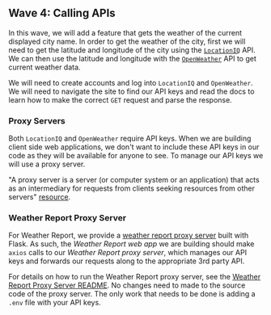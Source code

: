 ## Wave 4: Calling APIs

In this wave, we will add a feature that gets the weather of the current displayed city name. In order to get the weather of the city, first we will need to get the latitude and longitude of the city using the [`LocationIQ`](https://locationiq.com/docs) API. We can then use the latitude and longitude with the [`OpenWeather`](https://openweathermap.org/api/one-call-api) API to get current weather data.

We will need to create accounts and log into `LocationIQ` and `OpenWeather`. We will need to navigate the site to find our API keys and read the docs to learn how to make the correct `GET` request and parse the response.

### Proxy Servers

Both `LocationIQ` and `OpenWeather` require API keys. When we are building client side web applications, we don't want to include these API keys in our code as they will be available for anyone to see. To manage our API keys we will use a proxy server.

"A proxy server is a server (or computer system or an application) that acts as an intermediary for requests from clients seeking resources from other servers" [resource](https://medium.com/system-design-blog/what-is-proxy-server-a05b99bf686a#:~:text=A%20proxy%20server%20is%20a,seeking%20resources%20from%20other%20servers). 

### Weather Report Proxy Server

For Weather Report, we provide a [weather report proxy server](https://github.com/adaGold/weather-report-proxy-server) built with Flask. As such, the *Weather Report web app* we are building should make `axios` calls to our *Weather Report proxy server*, which manages our API keys and forwards our requests along to the appropriate 3rd party API. 

For details on how to run the Weather Report proxy server, see the [Weather Report Proxy Server README](https://github.com/adaGold/weather-report-proxy-server). No changes need to made to the source code of the proxy server. The only work that needs to be done is adding a `.env` file with your API keys.
